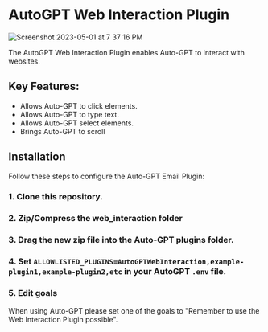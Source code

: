 # AutoGPT Web Interaction Plugin

![Screenshot 2023-05-01 at 7 37 16 PM](https://user-images.githubusercontent.com/107640947/235567612-0fd49909-197c-4ebf-9f7f-8edf1bf4d7d0.png)

The AutoGPT Web Interaction Plugin enables Auto-GPT to interact with websites.

## Key Features:
- Allows Auto-GPT to click elements.
- Allows Auto-GPT to type text.
- Allows Auto-GPT select elements.
- Brings Auto-GPT to scroll

## Installation

Follow these steps to configure the Auto-GPT Email Plugin:

### 1. Clone this repository.

### 2. Zip/Compress the web_interaction folder

### 3. Drag the new zip file into the Auto-GPT plugins folder.

### 4. Set `ALLOWLISTED_PLUGINS=AutoGPTWebInteraction,example-plugin1,example-plugin2,etc` in your AutoGPT `.env` file.

### 5. Edit goals
When using Auto-GPT please set one of the goals to "Remember to use the Web Interaction Plugin possible".
